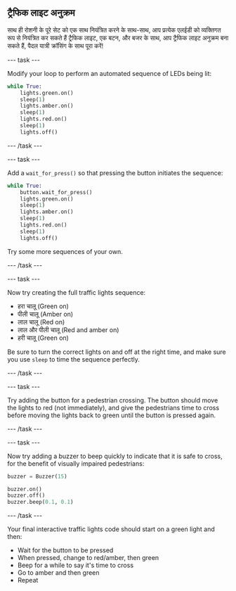 ## ट्रैफिक लाइट अनुक्रम

साथ ही रोशनी के पूरे सेट को एक साथ नियंत्रित करने के साथ-साथ, आप प्रत्येक एलईडी को व्यक्तिगत रूप से नियंत्रित कर सकते हैं ट्रैफिक लाइट, एक बटन, और बजर के साथ, आप ट्रैफिक लाइट अनुक्रम बना सकते हैं, पैदल यात्री क्रॉसिंग के साथ पूरा करें!

\--- task \---

Modify your loop to perform an automated sequence of LEDs being lit:

```python
while True:
    lights.green.on()
    sleep(1)
    lights.amber.on()
    sleep(1)
    lights.red.on()
    sleep(1)
    lights.off()
```

\--- /task \---

\--- task \---

Add a `wait_for_press()` so that pressing the button initiates the sequence:

```python
while True:
    button.wait_for_press()
    lights.green.on()
    sleep(1)
    lights.amber.on()
    sleep(1)
    lights.red.on()
    sleep(1)
    lights.off()
```

Try some more sequences of your own.

\--- /task \---

\--- task \---

Now try creating the full traffic lights sequence:

- हरा चालू (Green on)
- पीली चालू (Amber on)
- लाल चालू (Red on)
- लाल और पीली चालू (Red and amber on)
- हरी चालू (Green on)

Be sure to turn the correct lights on and off at the right time, and make sure you use `sleep` to time the sequence perfectly.

\--- /task \---

\--- task \---

Try adding the button for a pedestrian crossing. The button should move the lights to red (not immediately), and give the pedestrians time to cross before moving the lights back to green until the button is pressed again.

\--- /task \---

\--- task \---

Now try adding a buzzer to beep quickly to indicate that it is safe to cross, for the benefit of visually impaired pedestrians:

```python
buzzer = Buzzer(15)

buzzer.on()
buzzer.off()
buzzer.beep(0.1, 0.1)
```

\--- /task \---

Your final interactive traffic lights code should start on a green light and then:

- Wait for the button to be pressed
- When pressed, change to red/amber, then green
- Beep for a while to say it's time to cross
- Go to amber and then green
- Repeat